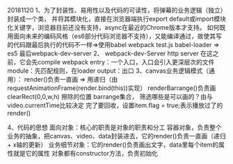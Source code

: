 20181120
1、为了封装性、易用性以及代码的可读性，将弹幕的业务逻辑（独立）封装成一个类，
并将其模块化，直接在浏览器端执行export default或import模块化关键字，浏览器目前还没有支持，async在最近的Chrome版本才支持。
如何既用面向未来的编码风格（es6部分代码浏览器不支持），又能编译通过，故使其写的代码跟最后执行的代码不一样=>使用babel
webpack
    test.js
        babel-loader => es5
            最后webpack-dev-server
2、 webpack-dev-Server http server 在这之前，它会先compile webpack
    entry：一个入口，入口会引入更深层次的文件
    module：先匹配规则，在loader
    output：出口
3、canvas业务逻辑模式（通用）：
    render()负责一直画 => 用递归（由requestAnimationFrame(render.bind(this))实现）
    renderBarrange()负责画
    clearRect(0,0,w,h) 擦除的位置
    barrange集合，
    筛选哪些是可以画的？由与video.currentTime比较决定
    完了要回收，设置item.flag = true;表示播放过了的
    render()

4、代码的思想
    面向对象：核心的职责是对象的职责和分工
    容器对象，负责整个业务的抽象，把canvas、video、data封装进去，它的render()负责一直画（递归 + x轴的更新）
    业务细节对象：它的render()负责画出文字，data里每个item的属性就是它的属性
    对象都有constructor方法，负责初始化